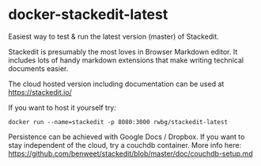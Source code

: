 # docker-stackedit-latest

Easiest way to test & run the latest version (master) of Stackedit.

Stackedit is presumably the most loves in Browser Markdown editor. It includes lots of handy markdown extensions that make writing technical documents easier.

The cloud hosted version including documentation can be used at https://stackedit.io/

If you want to host it yourself try:

```
docker run --name=stackedit -p 8080:3000 rwbg/stackedit-latest
```

Persistence can be achieved with Google Docs / Dropbox. If you want to stay independent of the cloud, try a couchdb container. More info here: https://github.com/benweet/stackedit/blob/master/doc/couchdb-setup.md
